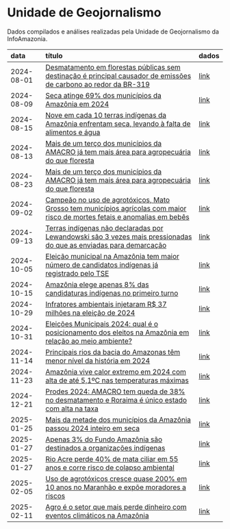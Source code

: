 # Unidade de Geojornalismo

Dados compilados e análises realizadas pela Unidade de Geojornalismo da
InfoAmazonia.

| data | título | dados |
|:---|:---|:---|
| 2024-08-01 | [Desmatamento em florestas públicas sem destinação é principal causador de emissões de carbono ao redor da BR-319](https://infoamazonia.org/2024/08/01/desmatamento-em-florestas-publicas-sem-destinacao-e-principal-causador-de-emissoes-de-carbono-ao-redor-da-br-319/) | [link](https://github.com/rmhirota/unid_geojornalismo/tree/main/2024_08-carbono_br319) |
| 2024-08-09 | [Seca atinge 69% dos municípios da Amazônia em 2024](https://infoamazonia.org/2024/08/09/seca-atinge-69-dos-municipios-da-amazonia-em-2024/) | [link](https://github.com/rmhirota/unid_geojornalismo/tree/main/2024_08-seca_amazonia) |
| 2024-08-15 | [Nove em cada 10 terras indígenas da Amazônia enfrentam seca, levando à falta de alimentos e água](https://infoamazonia.org/2024/08/15/nove-em-cada-10-terras-indigenas-da-amazonia-enfrentam-seca-levando-a-falta-de-alimentos-e-agua/) | [link](https://github.com/rmhirota/unid_geojornalismo/tree/main/2024_08-seca_tis) |
| 2024-08-13 | [Mais de um terço dos municípios da AMACRO já tem mais área para agropecuária do que floresta](https://infoamazonia.org/2024/08/23/mais-de-um-terco-dos-municipios-da-amacro-ja-tem-mais-area-para-agropecuaria-do-que-floresta/) | [link](https://github.com/rmhirota/unid_geojornalismo/tree/main/2024_08-amacro) |
| 2024-08-23 | [Mais de um terço dos municípios da AMACRO já tem mais área para agropecuária do que floresta](https://infoamazonia.org/2024/08/23/mais-de-um-terco-dos-municipios-da-amacro-ja-tem-mais-area-para-agropecuaria-do-que-floresta/) | [link](https://github.com/rmhirota/unid_geojornalismo/tree/main/2024_08-amacro) |
| 2024-09-02 | [Campeão no uso de agrotóxicos, Mato Grosso tem municípios agrícolas com maior risco de mortes fetais e anomalias em bebês](https://infoamazonia.org/2024/09/02/campeao-no-uso-de-agrotoxicos-mato-grosso-tem-municipios-agricolas-com-maior-risco-de-mortes-fetais-e-anomalias-em-bebes/) | [link](https://github.com/rmhirota/unid_geojornalismo/tree/main/2024_08-agrotoxicos) |
| 2024-09-13 | [Terras indígenas não declaradas por Lewandowski são 3 vezes mais pressionadas do que as enviadas para demarcação](https://infoamazonia.org/2024/09/13/terras-indigenas-nao-declaradas-por-lewandowski-sao-3-vezes-mais-pressionadas-do-que-as-enviadas-para-demarcacao/) | [link](https://github.com/rmhirota/unid_geojornalismo/tree/main/2024_09-tis_mjsp) |
| 2024-10-05 | [Eleição municipal na Amazônia tem maior número de candidatos indígenas já registrado pelo TSE](https://infoamazonia.org/2024/10/05/eleicao-municipal-na-amazonia-tem-maior-numero-de-candidatos-indigenas-ja-registrado-pelo-tse/) | [link](https://github.com/rmhirota/unid_geojornalismo/tree/main/2024_10-candidaturas_indigenas) |
| 2024-10-15 | [Amazônia elege apenas 8% das candidaturas indígenas no primeiro turno](https://infoamazonia.org/2024/10/12/amazonia-elege-apenas-8-das-candidaturas-indigenas-no-primeiro-turno/) | [link](https://github.com/rmhirota/unid_geojornalismo/tree/main/2024_10-candidaturas_indigenas) |
| 2024-10-29 | [Infratores ambientais injetaram R$ 37 milhões na eleição de 2024](https://infoamazonia.org/2024/10/29/infratores-ambientais-injetaram-r-37-milhoes-na-eleicao-de-2024/) | [link](https://github.com/infoamazonia/unid_geojornalismo/tree/main/2024_10-infratores_doadores) |
| 2024-10-31 | [Eleições Municipais 2024: qual é o posicionamento dos eleitos na Amazônia em relação ao meio ambiente?](https://infoamazonia.org/2024/10/31/eleicoes-municipais-2024-qual-e-o-posicionamento-dos-eleitos-na-amazonia-em-relacao-ao-meio-ambiente/) | [link](https://github.com/rmhirota/unid_geojornalismo/tree/main/2024_10-icat) |
| 2024-11-14 | [Principais rios da bacia do Amazonas têm menor nível da história em 2024](https://infoamazonia.org/2024/11/14/seis-principais-rios-da-bacia-do-amazonas-tem-menor-nivel-da-historia-em-2024/) | [link](https://github.com/rmhirota/unid_geojornalismo/tree/main/2024_10-seca_rios) |
| 2024-11-23 | [Amazônia vive calor extremo em 2024 com alta de até 5,1ºC nas temperaturas máximas](https://infoamazonia.org/2024/11/23/amazonia-vive-calor-extremo-em-2024-com-alta-de-ate-51oc-nas-temperaturas-maximas/) | [link](https://github.com/rmhirota/unid_geojornalismo/tree/main/2024_11-calor_extremo) |
| 2024-12-21 | [Prodes 2024: AMACRO tem queda de 38% no desmatamento e Roraima é único estado com alta na taxa](https://infoamazonia.org/2024/12/11/prodes-2024-amacro-tem-queda-de-38-no-desmatamento-e-roraima-e-unico-estado-com-alta-na-taxa/) | [link](https://github.com/rmhirota/unid_geojornalismo/tree/main/2024_12-prodes) |
| 2025-01-25 | [Mais da metade dos municípios da Amazônia passou 2024 inteiro em seca](https://infoamazonia.org/2025/01/25/mais-da-metade-dos-municipios-da-amazonia-passou-2024-inteiro-em-seca/) | [link](https://github.com/InfoAmazonia/unid_geojornalismo/tree/main/2025_01-seca) |
| 2025-01-27 | [Apenas 3% do Fundo Amazônia são destinados a organizações indígenas](https://infoamazonia.org/2025/01/31/apenas-3-do-fundo-amazonia-sao-destinados-a-organizacoes-indigenas/) | [link](https://github.com/rmhirota/unid_geojornalismo/tree/main/2025_01-financiamento_climatico) |
| 2025-01-27 | [Rio Acre perde 40% de mata ciliar em 55 anos e corre risco de colapso ambiental](https://infoamazonia.org/2025/01/27/rio-acre-perde-40-de-mata-ciliar-em-55-anos-e-corre-risco-de-colapso-ambiental/) | [link](https://github.com/rmhirota/unid_geojornalismo/tree/main/2025_01-rio_acre) |
| 2025-02-05 | [Uso de agrotóxicos cresce quase 200% em 10 anos no Maranhão e expõe moradores a riscos](https://infoamazonia.org/2025/02/05/uso-de-agrotoxicos-cresce-quase-200-em-10-anos-no-maranhao-e-expoe-moradores-a-riscos/) | [link](https://github.com/infoamazonia/unid_geojornalismo/tree/main/2025_02-agro_maranhao) |
| 2025-02-11 | [Agro é o setor que mais perde dinheiro com eventos climáticos na Amazônia](https://infoamazonia.org/2025/02/11/agro-e-o-setor-que-mais-perde-dinheiro-com-eventos-climaticos-na-amazonia/) | [link](https://github.com/infoamazonia/unid_geojornalismo/tree/main/2025_01-perdas_danos) |
